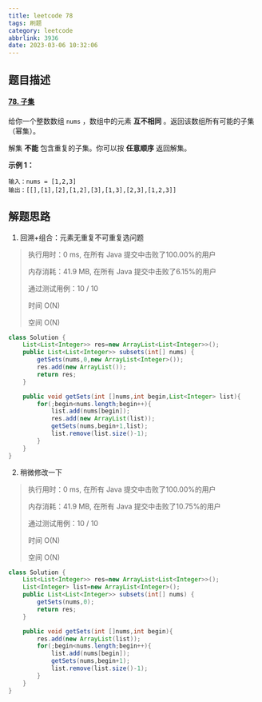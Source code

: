 ```yaml
---
title: leetcode 78
tags: 刷题
category: leetcode
abbrlink: 3936
date: 2023-03-06 10:32:06
---
```


## 题目描述

#### [78. 子集](https://leetcode.cn/problems/subsets/)



给你一个整数数组 `nums` ，数组中的元素 **互不相同** 。返回该数组所有可能的子集（幂集）。

解集 **不能** 包含重复的子集。你可以按 **任意顺序** 返回解集。

 

**示例 1：**

```
输入：nums = [1,2,3]
输出：[[],[1],[2],[1,2],[3],[1,3],[2,3],[1,2,3]]
```



## 解题思路

1. 回溯+组合：元素无重复不可重复选问题

> 执行用时：0 ms, 在所有 Java 提交中击败了100.00%的用户
>
> 内存消耗：41.9 MB, 在所有 Java 提交中击败了6.15%的用户
>
> 通过测试用例：10 / 10
>
> 时间 O(N)
>
> 空间 O(N)

```java
class Solution {
    List<List<Integer>> res=new ArrayList<List<Integer>>();
    public List<List<Integer>> subsets(int[] nums) {
        getSets(nums,0,new ArrayList<Integer>());
        res.add(new ArrayList());
        return res;
    }

    public void getSets(int []nums,int begin,List<Integer> list){
        for(;begin<nums.length;begin++){
            list.add(nums[begin]);
            res.add(new ArrayList(list));
            getSets(nums,begin+1,list);
            list.remove(list.size()-1);
        }
    }
}
```

2. 稍微修改一下

> 执行用时：0 ms, 在所有 Java 提交中击败了100.00%的用户
>
> 内存消耗：41.9 MB, 在所有 Java 提交中击败了10.75%的用户
>
> 通过测试用例：10 / 10
>
> 时间 O(N)
>
> 空间 O(N)

```java
class Solution {
    List<List<Integer>> res=new ArrayList<List<Integer>>();
    List<Integer> list=new ArrayList<Integer>();
    public List<List<Integer>> subsets(int[] nums) {
        getSets(nums,0);
        return res;
    }

    public void getSets(int []nums,int begin){
        res.add(new ArrayList(list));
        for(;begin<nums.length;begin++){
            list.add(nums[begin]);
            getSets(nums,begin+1);
            list.remove(list.size()-1);
        }
    }
}
```

